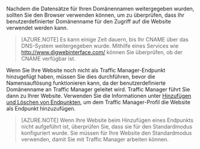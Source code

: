 ﻿Nachdem die Datensätze für Ihren Domänennamen weitergegeben wurden, sollten Sie den Browser verwenden können, um zu überprüfen, dass Ihr benutzerdefinierter Domänenname für den Zugriff auf die Website verwendet werden kann.

> [AZURE.NOTE] Es kann einige Zeit dauern, bis Ihr CNAME über das DNS-System weitergegeben wurde. Mithilfe eines Services wie <a href="http://www.digwebinterface.com/">http://www.digwebinterface.com/</a> können Sie überprüfen, ob der CNAME verfügbar ist.

Wenn Sie Ihre Website noch nicht als Traffic Manager-Endpunkt hinzugefügt haben, müssen Sie dies durchführen, bevor die Namensauflösung funktionieren kann, da der benutzerdefinierte Domänenname an Traffic Manager geleitet wird. Traffic Manager führt Sie dann zu Ihrer Website. Verwenden Sie die Informationen unter [Hinzufügen und Löschen von Endpunkten](http://msdn.microsoft.com/de-de/library/windowsazure/hh744839.aspx), um dem Traffic Manager-Profil die Website als Endpunkt hinzuzufügen.

> [AZURE.NOTE] Wenn Ihre Website beim Hinzufügen eines Endpunkts nicht aufgeführt ist, überprüfen Sie, dass sie für den Standardmodus konfiguriert wurde. Sie müssen für Ihre Website den Standardmodus verwenden, damit Sie mit Traffic Manager arbeiten können.<!--HONumber=42-->
